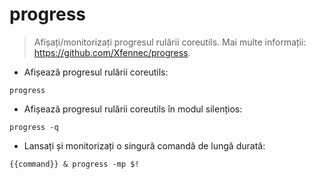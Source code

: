 # progress

> Afișați/monitorizați progresul rulării coreutils.
> Mai multe informații: <https://github.com/Xfennec/progress>.

- Afișează progresul rulării coreutils:

`progress`

- Afișează progresul rulării coreutils în modul silențios:

`progress -q`

- Lansați și monitorizați o singură comandă de lungă durată:

`{{command}} & progress -mp $!`

